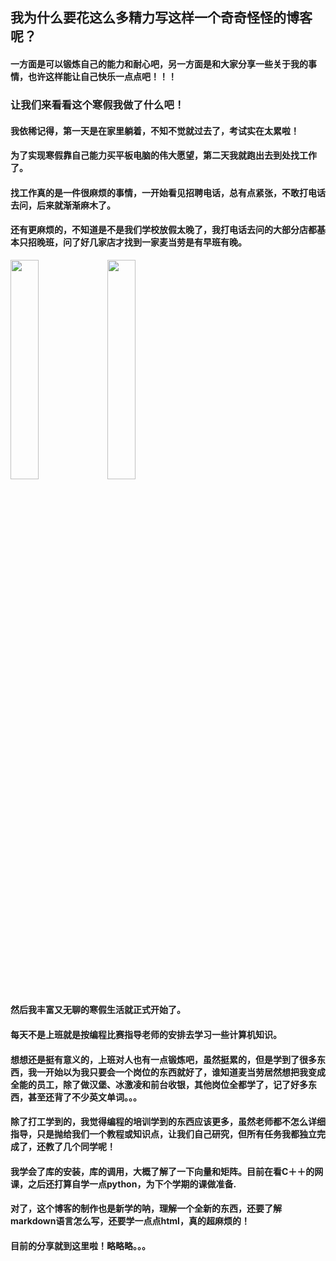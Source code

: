## 我为什么要花这么多精力写这样一个奇奇怪怪的博客呢？
#### 一方面是可以锻炼自己的能力和耐心吧，另一方面是和大家分享一些关于我的事情，也许这样能让自己快乐一点点吧！！！


### 让我们来看看这个寒假我做了什么吧！
#### 我依稀记得，第一天是在家里躺着，不知不觉就过去了，考试实在太累啦！



#### 为了实现寒假靠自己能力买平板电脑的伟大愿望，第二天我就跑出去到处找工作了。
#### 找工作真的是一件很麻烦的事情，一开始看见招聘电话，总有点紧张，不敢打电话去问，后来就渐渐麻木了。
#### 还有更麻烦的，不知道是不是我们学校放假太晚了，我打电话去问的大部分店都基本只招晚班，问了好几家店才找到一家麦当劳是有早班有晚。
 <img src="mai1.jpg" width="30%">  <img src="mai2.jpg" width="30%"> 

#### 然后我丰富又无聊的寒假生活就正式开始了。
#### 每天不是上班就是按编程比赛指导老师的安排去学习一些计算机知识。
#### 想想还是挺有意义的，上班对人也有一点锻炼吧，虽然挺累的，但是学到了很多东西，我一开始以为我只要会一个岗位的东西就好了，谁知道麦当劳居然想把我变成全能的员工，除了做汉堡、冰激凌和前台收银，其他岗位全都学了，记了好多东西，甚至还背了不少英文单词。。。


#### 除了打工学到的，我觉得编程的培训学到的东西应该更多，虽然老师都不怎么详细指导，只是抛给我们一个教程或知识点，让我们自己研究，但所有任务我都独立完成了，还教了几个同学呢！
#### 我学会了库的安装，库的调用，大概了解了一下向量和矩阵。目前在看C＋＋的网课，之后还打算自学一点python，为下个学期的课做准备.
#### 对了，这个博客的制作也是新学的呐，理解一个全新的东西，还要了解markdown语言怎么写，还要学一点点html，真的超麻烦的！

#### 目前的分享就到这里啦！略略略。。。
